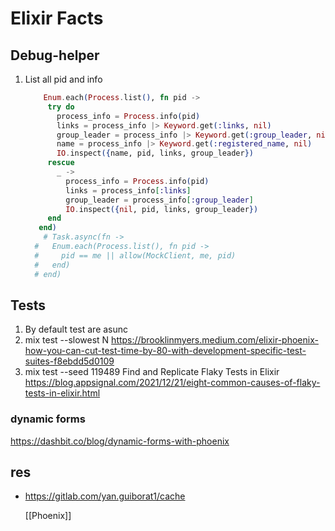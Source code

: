 # Elixir Facts

## Debug-helper

1) List all pid and info

    ``` elixir
        Enum.each(Process.list(), fn pid ->
         try do
           process_info = Process.info(pid)
           links = process_info |> Keyword.get(:links, nil)
           group_leader = process_info |> Keyword.get(:group_leader, nil)
           name = process_info |> Keyword.get(:registered_name, nil)
           IO.inspect({name, pid, links, group_leader})
         rescue
           _ ->
             process_info = Process.info(pid)
             links = process_info[:links]
             group_leader = process_info[:group_leader]
             IO.inspect({nil, pid, links, group_leader})
         end
       end)
        # Task.async(fn ->
      #   Enum.each(Process.list(), fn pid ->
      #     pid == me || allow(MockClient, me, pid)
      #   end)
      # end)
    ```


## Tests
1) By default test are asunc 
2) mix test --slowest N https://brooklinmyers.medium.com/elixir-phoenix-how-you-can-cut-test-time-by-80-with-development-specific-test-suites-f8ebdd5d0109
3) mix test --seed 119489 Find and Replicate Flaky Tests in Elixir https://blog.appsignal.com/2021/12/21/eight-common-causes-of-flaky-tests-in-elixir.html


### dynamic forms
https://dashbit.co/blog/dynamic-forms-with-phoenix

## res

- <https://gitlab.com/yan.guiborat1/cache>
  
  
  [[Phoenix]] 
  
